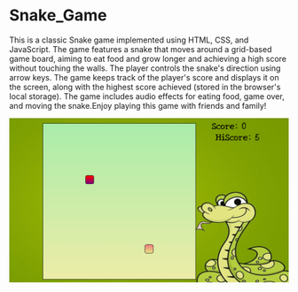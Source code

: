 # Snake_Game

<p>This is a classic Snake game implemented using HTML, CSS, and JavaScript. The game features a snake that moves around a grid-based game board, aiming to eat food and grow longer and achieving a high score without touching the walls. The player controls the snake's direction using arrow keys. The game keeps track of the player's score and displays it on the screen, along with the highest score achieved (stored in the browser's local storage). The game includes audio effects for eating food, game over, and moving the snake.Enjoy playing this game with friends and family!</p>
<img src="https://github.com/MohammadAmaanPatloo/Snake_Game/blob/master/SnakeMania-Ek-Gaming-Katha.png">
